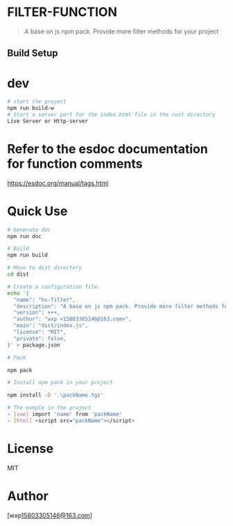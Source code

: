 # FILTER-FUNCTION

> A base on js npm pack. Provide more filter methods for your project

## Build Setup

# dev

```sh
# start the project
npm run build-w
# Start a server port for the index.html file in the root directory
Live Server or Http-server
```

# Refer to the esdoc documentation for function comments

https://esdoc.org/manual/tags.html

# Quick Use

```sh
# Generate doc
npm run doc

# Build
npm run build

# Move to dist directory
cd dist

# Create a configuration file.
echo '{
  "name": "hs-filter",
  "description": "A base on js npm pack. Provide more filter methods for your project",
  "version": +++,
  "author": "wxp <15803305146@163.com>",
  "main": "dist/index.js",
  "license": "MIT",
  "private": false,
}' > package.json

# Pack

npm pack

# Install npm pack in your project

npm install -D '.\packName.tgz'

# The exmple in the project
- [vue] import 'name' from 'packName'
- [html] <script src="packName"></script>
```

# License

MIT

# Author

[wxp<15803305146@163.com>]
